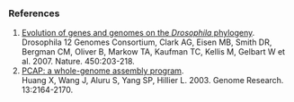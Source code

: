 ### References

1.  [Evolution of genes and genomes on the *Drosophila*
    phylogeny](http://europepmc.org/abstract/MED/17994087).\
    Drosophila 12 Genomes Consortium, Clark AG, Eisen MB, Smith DR,
    Bergman CM, Oliver B, Markow TA, Kaufman TC, Kellis M, Gelbart W et
    al. 2007. Nature. 450:203-218.
2.  [PCAP: a whole-genome assembly
    program](http://europepmc.org/abstract/MED/12952883).\
    Huang X, Wang J, Aluru S, Yang SP, Hillier L. 2003. Genome Research.
    13:2164-2170.
